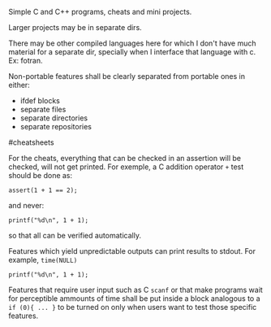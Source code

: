 Simple C and C++ programs, cheats and mini projects.

Larger projects may be in separate dirs.

There may be other compiled languages here for which I don't
have much material for a separate dir, specially when I interface
that language with c. Ex: fotran.

Non-portable features shall be clearly separated from portable ones
in either:

- ifdef blocks
- separate files
- separate directories
- separate repositories

#cheatsheets

For the cheats, everything that can be checked in an assertion will be checked,
will not get printed. For exemple, a C addition operator `+` test should be done as:

    assert(1 + 1 == 2);

and never:

    printf("%d\n", 1 + 1);

so that all can be verified automatically.

Features which yield unpredictable outputs can print results to stdout.
For example, `time(NULL)`

    printf("%d\n", 1 + 1);

Features that require user input such as C `scanf` or that make programs wait
for perceptible ammounts of time shall be put inside a block analogous to a `if (0){ ... }`
to be turned on only when users want to test those specific features.
